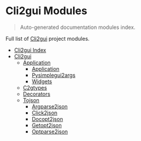 # Cli2gui Modules

> Auto-generated documentation modules index.

Full list of [Cli2gui](README.md#cli2gui-index) project modules.

- [Cli2gui Index](README.md#cli2gui-index)
- [Cli2gui](cli2gui/index.md#cli2gui)
    - [Application](cli2gui/application/index.md#application)
        - [Application](cli2gui/application/application.md#application)
        - [Pysimplegui2args](cli2gui/application/pysimplegui2args.md#pysimplegui2args)
        - [Widgets](cli2gui/application/widgets.md#widgets)
    - [C2gtypes](cli2gui/c2gtypes.md#c2gtypes)
    - [Decorators](cli2gui/decorators.md#decorators)
    - [Tojson](cli2gui/tojson/index.md#tojson)
        - [Argparse2json](cli2gui/tojson/argparse2json.md#argparse2json)
        - [Click2json](cli2gui/tojson/click2json.md#click2json)
        - [Docopt2json](cli2gui/tojson/docopt2json.md#docopt2json)
        - [Getopt2json](cli2gui/tojson/getopt2json.md#getopt2json)
        - [Optparse2json](cli2gui/tojson/optparse2json.md#optparse2json)
